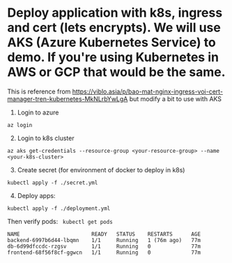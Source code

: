 # Deploy application with k8s, ingress and cert (lets encrypts). We will use AKS (Azure Kubernetes Service) to demo. If you're using Kubernetes in AWS or GCP that would be the same.
This is reference from https://viblo.asia/p/bao-mat-nginx-ingress-voi-cert-manager-tren-kubernetes-MkNLrbYwLgA but modify a bit to use with AKS

1. Login to azure
```
az login
```
2. Login to k8s cluster
```
az aks get-credentials --resource-group <your-resource-group> --name <your-k8s-cluster>
```

3. Create secret (for environment of docker to deploy in k8s)
```
kubectl apply -f ./secret.yml
```

4. Deploy apps:
```
kubectl apply -f ./deployment.yml 
```
Then verify pods: ` kubectl get pods`
```
NAME                       READY   STATUS    RESTARTS      AGE
backend-6997b6d44-lbqmn    1/1     Running   1 (76m ago)   77m
db-6d99dfccdc-rzgsv        1/1     Running   0             77m
frontend-68f56f8cf-ggwcn   1/1     Running   0             77m
```